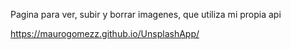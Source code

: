 Pagina para ver, subir y borrar imagenes, que utiliza mi propia api

https://maurogomezz.github.io/UnsplashApp/
